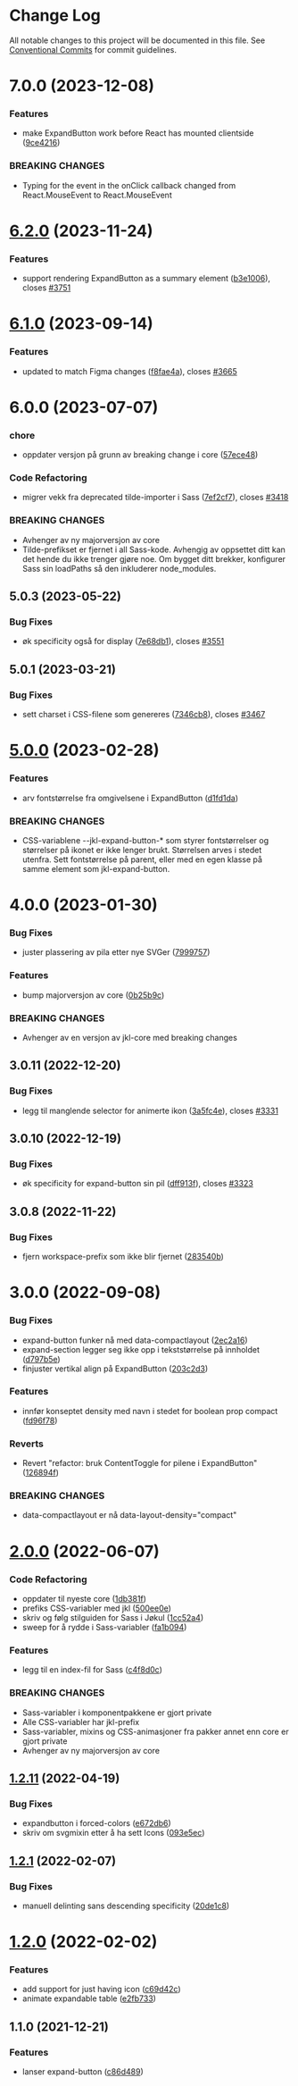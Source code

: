 # Change Log

All notable changes to this project will be documented in this file.
See [Conventional Commits](https://conventionalcommits.org) for commit guidelines.

# 7.0.0 (2023-12-08)

### Features

- make ExpandButton work before React has mounted clientside ([9ce4216](https://github.com/fremtind/jokul/commit/9ce42163c04cc9977cad3787b7e47710e454febb))

### BREAKING CHANGES

- Typing for the event in the onClick callback changed from React.MouseEvent<HTMLButtonElement> to
React.MouseEvent<HTMLElement>

# [6.2.0](https://github.com/fremtind/jokul/compare/@fremtind/jkl-expand-button@6.1.7...@fremtind/jkl-expand-button@6.2.0) (2023-11-24)

### Features

- support rendering ExpandButton as a summary element ([b3e1006](https://github.com/fremtind/jokul/commit/b3e1006c44f4690be30c7620a717c869a5dac3b4)), closes [#3751](https://github.com/fremtind/jokul/issues/3751)

# [6.1.0](https://github.com/fremtind/jokul/compare/@fremtind/jkl-expand-button@6.0.2...@fremtind/jkl-expand-button@6.1.0) (2023-09-14)

### Features

-   updated to match Figma changes ([f8fae4a](https://github.com/fremtind/jokul/commit/f8fae4aa20a339362689298217fa0e5770935107)), closes [#3665](https://github.com/fremtind/jokul/issues/3665)

# 6.0.0 (2023-07-07)

### chore

-   oppdater versjon på grunn av breaking change i core ([57ece48](https://github.com/fremtind/jokul/commit/57ece48fa0192fe825b544fdac24cdd56e58d0df))

### Code Refactoring

-   migrer vekk fra deprecated tilde-importer i Sass ([7ef2cf7](https://github.com/fremtind/jokul/commit/7ef2cf7a510122c69b2c5658c402f3dd9f5322f7)), closes [#3418](https://github.com/fremtind/jokul/issues/3418)

### BREAKING CHANGES

-   Avhenger av ny majorversjon av core
-   Tilde-prefikset er fjernet i all Sass-kode. Avhengig av oppsettet ditt kan det hende du
    ikke trenger gjøre noe. Om bygget ditt brekker, konfigurer Sass sin loadPaths så den
    inkluderer node_modules.

## 5.0.3 (2023-05-22)

### Bug Fixes

-   øk specificity også for display ([7e68db1](https://github.com/fremtind/jokul/commit/7e68db1e85c0e234698c3ae264178084792ac668)), closes [#3551](https://github.com/fremtind/jokul/issues/3551)

## 5.0.1 (2023-03-21)

### Bug Fixes

-   sett charset i CSS-filene som genereres ([7346cb8](https://github.com/fremtind/jokul/commit/7346cb8644dd4b99bf0ae4d11c78a967b7b01618)), closes [#3467](https://github.com/fremtind/jokul/issues/3467)

# [5.0.0](https://github.com/fremtind/jokul/compare/@fremtind/jkl-expand-button@4.0.2...@fremtind/jkl-expand-button@5.0.0) (2023-02-28)

### Features

-   arv fontstørrelse fra omgivelsene i ExpandButton ([d1fd1da](https://github.com/fremtind/jokul/commit/d1fd1da2061f345cb912c941149faa660482f751))

### BREAKING CHANGES

-   CSS-variablene --jkl-expand-button-\* som styrer fontstørrelser og
    størrelser på ikonet er ikke lenger brukt. Størrelsen arves i
    stedet utenfra. Sett fontstørrelse på parent, eller med en egen
    klasse på samme element som jkl-expand-button.

# 4.0.0 (2023-01-30)

### Bug Fixes

-   juster plassering av pila etter nye SVGer ([7999757](https://github.com/fremtind/jokul/commit/7999757e987d79324f8bb1fc67cc0913466705df))

### Features

-   bump majorversjon av core ([0b25b9c](https://github.com/fremtind/jokul/commit/0b25b9ccb4d35214037e45158264fab2da196a5f))

### BREAKING CHANGES

-   Avhenger av en versjon av jkl-core med breaking changes

## 3.0.11 (2022-12-20)

### Bug Fixes

-   legg til manglende selector for animerte ikon ([3a5fc4e](https://github.com/fremtind/jokul/commit/3a5fc4e970c96d2b853b1211b74fe98b85f5fe82)), closes [#3331](https://github.com/fremtind/jokul/issues/3331)

## 3.0.10 (2022-12-19)

### Bug Fixes

-   øk specificity for expand-button sin pil ([dff913f](https://github.com/fremtind/jokul/commit/dff913facc834ee92ac84726c8455f92bdadb67a)), closes [#3323](https://github.com/fremtind/jokul/issues/3323)

## 3.0.8 (2022-11-22)

### Bug Fixes

-   fjern workspace-prefix som ikke blir fjernet ([283540b](https://github.com/fremtind/jokul/commit/283540b45f1fe557168eede3ca3637077a10a15b))

# 3.0.0 (2022-09-08)

### Bug Fixes

-   expand-button funker nå med data-compactlayout ([2ec2a16](https://github.com/fremtind/jokul/commit/2ec2a1637f1092e346fe02ccaa627f17c4439e1a))
-   expand-section legger seg ikke opp i tekststørrelse på innholdet ([d797b5e](https://github.com/fremtind/jokul/commit/d797b5ee995482a33a23ebf7491eb56997ea75bd))
-   finjuster vertikal align på ExpandButton ([203c2d3](https://github.com/fremtind/jokul/commit/203c2d3fb492f29c02b97b05ebefff687a3e1da5))

### Features

-   innfør konseptet density med navn i stedet for boolean prop compact ([fd96f78](https://github.com/fremtind/jokul/commit/fd96f78685ef9e3979dd43625491e868efbc3068))

### Reverts

-   Revert "refactor: bruk ContentToggle for pilene i ExpandButton" ([126894f](https://github.com/fremtind/jokul/commit/126894f1ca3f04c4e556292a1eaa587237dcec59))

### BREAKING CHANGES

-   data-compactlayout er nå data-layout-density="compact"

# [2.0.0](https://github.com/fremtind/jokul/compare/@fremtind/jkl-expand-button@1.2.14...@fremtind/jkl-expand-button@2.0.0) (2022-06-07)

### Code Refactoring

-   oppdater til nyeste core ([1db381f](https://github.com/fremtind/jokul/commit/1db381fdc0d3f1c35818d2feec49977331cd2fad))
-   prefiks CSS-variabler med jkl ([500ee0e](https://github.com/fremtind/jokul/commit/500ee0e1050de94d8cda07fb423c33837fbf2faa))
-   skriv og følg stilguiden for Sass i Jøkul ([1cc52a4](https://github.com/fremtind/jokul/commit/1cc52a4dea6af592ed48c45b38bc4fee07a749ae))
-   sweep for å rydde i Sass-variabler ([fa1b094](https://github.com/fremtind/jokul/commit/fa1b094189c2958d5407334ae063d36461229b11))

### Features

-   legg til en index-fil for Sass ([c4f8d0c](https://github.com/fremtind/jokul/commit/c4f8d0cd31bcab0706a49be1bdf0214fbbbbf646))

### BREAKING CHANGES

-   Sass-variabler i komponentpakkene er gjort private
-   Alle CSS-variabler har jkl-prefix
-   Sass-variabler, mixins og CSS-animasjoner fra pakker annet enn core er gjort private
-   Avhenger av ny majorversjon av core

## [1.2.11](https://github.com/fremtind/jokul/compare/@fremtind/jkl-expand-button@1.2.10...@fremtind/jkl-expand-button@1.2.11) (2022-04-19)

### Bug Fixes

-   expandbutton i forced-colors ([e672db6](https://github.com/fremtind/jokul/commit/e672db64774d32f6709e9e3edcab580fd75dfe65))
-   skriv om svgmixin etter å ha sett Icons ([093e5ec](https://github.com/fremtind/jokul/commit/093e5ec2e71e5819e68ee2383463096185f9c1f3))

## [1.2.1](https://github.com/fremtind/jokul/compare/@fremtind/jkl-expand-button@1.2.0...@fremtind/jkl-expand-button@1.2.1) (2022-02-07)

### Bug Fixes

-   manuell delinting sans descending specificity ([20de1c8](https://github.com/fremtind/jokul/commit/20de1c8811596b054867352177225fd197c70797))

# [1.2.0](https://github.com/fremtind/jokul/compare/@fremtind/jkl-expand-button@1.1.3...@fremtind/jkl-expand-button@1.2.0) (2022-02-02)

### Features

-   add support for just having icon ([c69d42c](https://github.com/fremtind/jokul/commit/c69d42cb2d6d0f3088bec46d739a794f64dc95b8))
-   animate expandable table ([e2fb733](https://github.com/fremtind/jokul/commit/e2fb7335f63c1e8b6a575680296222f1517150a7))

## 1.1.0 (2021-12-21)

### Features

-   lanser expand-button ([c86d489](https://github.com/fremtind/jokul/commit/c86d4896f714271e407b85fc473eea7b8af549fb))
